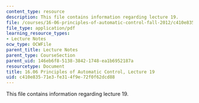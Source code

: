 ```yaml
---
content_type: resource
description: This file contains information regarding lecture 19.
file: /courses/16-06-principles-of-automatic-control-fall-2012/c410e83571e3fe314f9e72f0f62dcd88_MIT16_06F12_Lecture_19.pdf
file_type: application/pdf
learning_resource_types:
- Lecture Notes
ocw_type: OCWFile
parent_title: Lecture Notes
parent_type: CourseSection
parent_uid: 146eb6f8-5138-3842-1748-ea1b6952187a
resourcetype: Document
title: 16.06 Principles of Automatic Control, Lecture 19
uid: c410e835-71e3-fe31-4f9e-72f0f62dcd88
---
```

This file contains information regarding lecture 19.